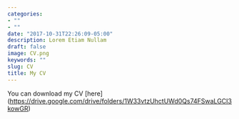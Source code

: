 ```yaml
---
categories:
- ""
- ""
date: "2017-10-31T22:26:09-05:00"
description: Lorem Etiam Nullam
draft: false
image: CV.png
keywords: ""
slug: CV
title: My CV
---
```


You can download my CV [here] (https://drive.google.com/drive/folders/1W33vtzUhctUWd0Qs74FSwaLGCI3kowGR)